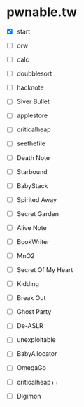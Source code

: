 # pwnable.tw

- [x] start
- [ ] orw
- [ ] calc
- [ ] doubblesort
- [ ] hacknote
- [ ] Siver Bullet
- [ ] applestore
- [ ] criticalheap
- [ ] seethefile
- [ ] Death Note
- [ ] Starbound
- [ ] BabyStack
- [ ] Spirited Away
- [ ] Secret Garden
- [ ] Alive Note
- [ ] BookWriter
- [ ] MnO2
- [ ] Secret Of My Heart
- [ ] Kidding
- [ ] Break Out
- [ ] Ghost Party
- [ ] De-ASLR
- [ ] unexploitable
- [ ] BabyAllocator
- [ ] OmegaGo
- [ ] criticalheap++
- [ ] Digimon

